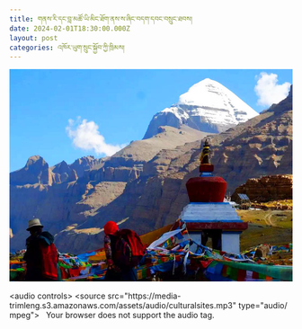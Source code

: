 ```yaml
---
title: གནས་རི་དང་བླ་མཚོ་ཡི་མིང་ཐོག་ནས་ས་ཞིང་བདག་དབང་བསྲུང་ཐབས།
date: 2024-02-01T18:30:00.000Z
layout: post
categories: འཁོར་ཡུག་སྲུང་སྐྱོབ་ཀྱི་ཁྲིམས།
---
```


![](/assets/img/kailash-mount.jpg)

\<audio controls>
\<source src="https\://media-trimleng.s3.amazonaws.com/assets/audio/culturalsites.mp3" type="audio/mpeg">
  Your browser does not support the audio tag. </audio>
